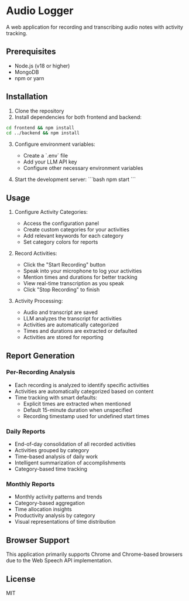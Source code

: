# Audio Logger

A web application for recording and transcribing audio notes with activity tracking.

## Prerequisites

- Node.js (v18 or higher)
- MongoDB
- npm or yarn

## Installation

1. Clone the repository
2. Install dependencies for both frontend and backend:
```bash
cd frontend && npm install
cd ../backend && npm install
```

3. Configure environment variables:
   - Create a \`.env\` file
   - Add your LLM API key
   - Configure other necessary environment variables

4. Start the development server:
\`\`\`bash
npm start
\`\`\`

## Usage

1. Configure Activity Categories:
   - Access the configuration panel
   - Create custom categories for your activities
   - Add relevant keywords for each category
   - Set category colors for reports

2. Record Activities:
   - Click the "Start Recording" button
   - Speak into your microphone to log your activities
   - Mention times and durations for better tracking
   - View real-time transcription as you speak
   - Click "Stop Recording" to finish

3. Activity Processing:
   - Audio and transcript are saved
   - LLM analyzes the transcript for activities
   - Activities are automatically categorized
   - Times and durations are extracted or defaulted
   - Activities are stored for reporting

## Report Generation

### Per-Recording Analysis
- Each recording is analyzed to identify specific activities
- Activities are automatically categorized based on content
- Time tracking with smart defaults:
  - Explicit times are extracted when mentioned
  - Default 15-minute duration when unspecified
  - Recording timestamp used for undefined start times

### Daily Reports
- End-of-day consolidation of all recorded activities
- Activities grouped by category
- Time-based analysis of daily work
- Intelligent summarization of accomplishments
- Category-based time tracking

### Monthly Reports
- Monthly activity patterns and trends
- Category-based aggregation
- Time allocation insights
- Productivity analysis by category
- Visual representations of time distribution

## Browser Support

This application primarily supports Chrome and Chrome-based browsers due to the Web Speech API implementation.

## License

MIT
